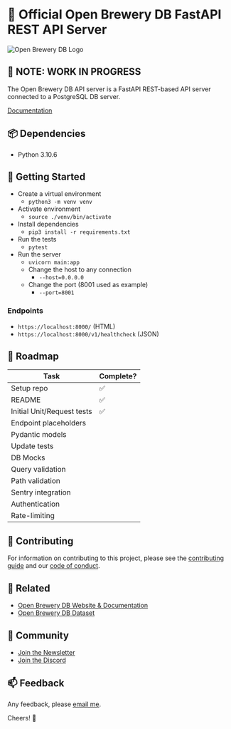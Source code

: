 # 🍻 Official Open Brewery DB FastAPI REST API Server

![Open Brewery DB Logo](OpenBreweryDBLogo.png)

## 🛑 NOTE: WORK IN PROGRESS

The Open Brewery DB API server is a FastAPI REST-based API server connected to a PostgreSQL DB server.

[Documentation](https://www.openbrewerydb.org/)

## 📦 Dependencies

- Python 3.10.6

## 🚀 Getting Started

- Create a virtual environment
  - `python3 -m venv venv`
- Activate environment
  - `source ./venv/bin/activate`
- Install dependencies
  - `pip3 install -r requirements.txt`
- Run the tests
  - `pytest`
- Run the server
  - `uvicorn main:app`
  - Change the host to any connection
    - `--host=0.0.0.0`
  - Change the port (8001 used as example)
    - `--port=8001`

### Endpoints

- `https://localhost:8000/` (HTML)
- `https://localhost:8000/v1/healthcheck` (JSON)

## 🚛 Roadmap

| Task                       | Complete? |
| -------------------------- | --------- |
| Setup repo                 | ✅        |
| README                     | ✅        |
| Initial Unit/Request tests | ✅        |
| Endpoint placeholders      |           |
| Pydantic models            |           |
| Update tests               |           |
| DB Mocks                   |           |
| Query validation           |           |
| Path validation            |           |
| Sentry integration         |           |
| Authentication             |           |
| Rate-limiting              |           |

## 🤝 Contributing

For information on contributing to this project, please see the [contributing guide](CONTRIBUTING.md) and our [code of conduct](CODE_OF_CONDUCT.md).

## 🔗 Related

- [Open Brewery DB Website & Documentation](https://github.com/openbrewerydb/openbrewerydb-sveltekit)
- [Open Brewery DB Dataset](https://github.com/openbrewerydb/openbrewerydb)

## 👾 Community

- [Join the Newsletter](http://eepurl.com/dBjS0j)
- [Join the Discord](https://discord.gg/SHtpdEN)

## 📫 Feedback

Any feedback, please [email me](mailto:chris@openbrewerydb.org).

Cheers! 🍻
